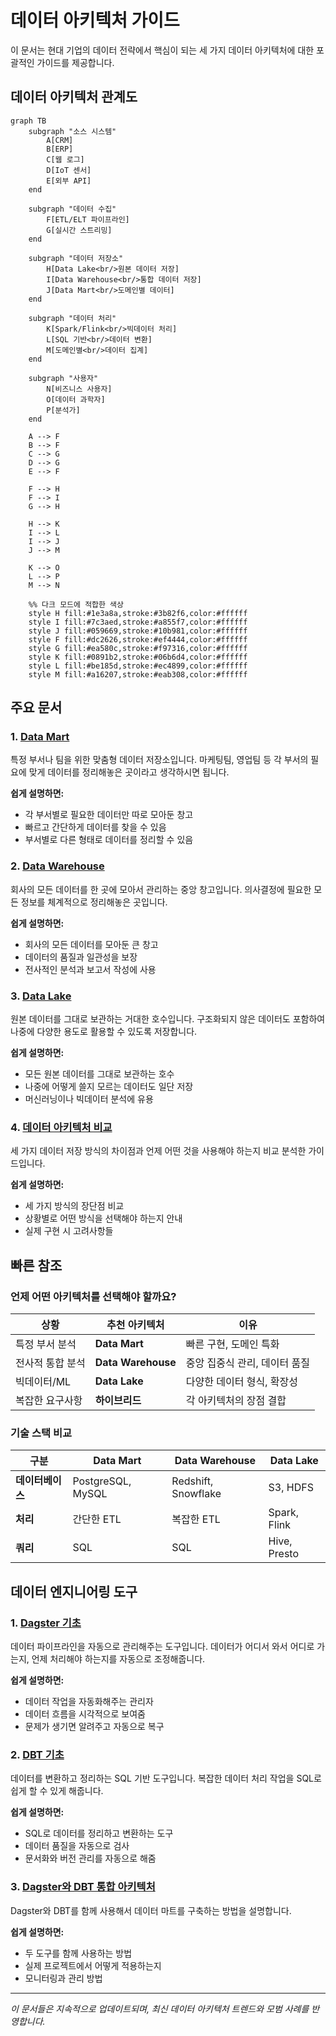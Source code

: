 # 데이터 아키텍처 가이드

이 문서는 현대 기업의 데이터 전략에서 핵심이 되는 세 가지 데이터 아키텍처에 대한 포괄적인 가이드를 제공합니다.

## 데이터 아키텍처 관계도

```mermaid
graph TB
    subgraph "소스 시스템"
        A[CRM] 
        B[ERP]
        C[웹 로그]
        D[IoT 센서]
        E[외부 API]
    end
    
    subgraph "데이터 수집"
        F[ETL/ELT 파이프라인]
        G[실시간 스트리밍]
    end
    
    subgraph "데이터 저장소"
        H[Data Lake<br/>원본 데이터 저장]
        I[Data Warehouse<br/>통합 데이터 저장]
        J[Data Mart<br/>도메인별 데이터]
    end
    
    subgraph "데이터 처리"
        K[Spark/Flink<br/>빅데이터 처리]
        L[SQL 기반<br/>데이터 변환]
        M[도메인별<br/>데이터 집계]
    end
    
    subgraph "사용자"
        N[비즈니스 사용자]
        O[데이터 과학자]
        P[분석가]
    end
    
    A --> F
    B --> F
    C --> G
    D --> G
    E --> F
    
    F --> H
    F --> I
    G --> H
    
    H --> K
    I --> L
    I --> J
    J --> M
    
    K --> O
    L --> P
    M --> N
    
    %% 다크 모드에 적합한 색상
    style H fill:#1e3a8a,stroke:#3b82f6,color:#ffffff
    style I fill:#7c3aed,stroke:#a855f7,color:#ffffff
    style J fill:#059669,stroke:#10b981,color:#ffffff
    style F fill:#dc2626,stroke:#ef4444,color:#ffffff
    style G fill:#ea580c,stroke:#f97316,color:#ffffff
    style K fill:#0891b2,stroke:#06b6d4,color:#ffffff
    style L fill:#be185d,stroke:#ec4899,color:#ffffff
    style M fill:#a16207,stroke:#eab308,color:#ffffff
```

## 주요 문서

### 1. [Data Mart](./posts/data-architecture/data-mart.md)
특정 부서나 팀을 위한 맞춤형 데이터 저장소입니다. 마케팅팀, 영업팀 등 각 부서의 필요에 맞게 데이터를 정리해놓은 곳이라고 생각하시면 됩니다.

**쉽게 설명하면:**
- 각 부서별로 필요한 데이터만 따로 모아둔 창고
- 빠르고 간단하게 데이터를 찾을 수 있음
- 부서별로 다른 형태로 데이터를 정리할 수 있음

### 2. [Data Warehouse](./posts/data-architecture/data-warehouse.md)
회사의 모든 데이터를 한 곳에 모아서 관리하는 중앙 창고입니다. 의사결정에 필요한 모든 정보를 체계적으로 정리해놓은 곳입니다.

**쉽게 설명하면:**
- 회사의 모든 데이터를 모아둔 큰 창고
- 데이터의 품질과 일관성을 보장
- 전사적인 분석과 보고서 작성에 사용

### 3. [Data Lake](./posts/data-architecture/data-lake.md)
원본 데이터를 그대로 보관하는 거대한 호수입니다. 구조화되지 않은 데이터도 포함하여 나중에 다양한 용도로 활용할 수 있도록 저장합니다.

**쉽게 설명하면:**
- 모든 원본 데이터를 그대로 보관하는 호수
- 나중에 어떻게 쓸지 모르는 데이터도 일단 저장
- 머신러닝이나 빅데이터 분석에 유용

### 4. [데이터 아키텍처 비교](./posts/data-architecture/data-architecture-comparison.md)
세 가지 데이터 저장 방식의 차이점과 언제 어떤 것을 사용해야 하는지 비교 분석한 가이드입니다.

**쉽게 설명하면:**
- 세 가지 방식의 장단점 비교
- 상황별로 어떤 방식을 선택해야 하는지 안내
- 실제 구현 시 고려사항들

## 빠른 참조

### 언제 어떤 아키텍처를 선택해야 할까요?

| 상황 | 추천 아키텍처 | 이유 |
|------|---------------|------|
| 특정 부서 분석 | **Data Mart** | 빠른 구현, 도메인 특화 |
| 전사적 통합 분석 | **Data Warehouse** | 중앙 집중식 관리, 데이터 품질 |
| 빅데이터/ML | **Data Lake** | 다양한 데이터 형식, 확장성 |
| 복잡한 요구사항 | **하이브리드** | 각 아키텍처의 장점 결합 |

### 기술 스택 비교

| 구분 | Data Mart | Data Warehouse | Data Lake |
|------|-----------|----------------|-----------|
| **데이터베이스** | PostgreSQL, MySQL | Redshift, Snowflake | S3, HDFS |
| **처리** | 간단한 ETL | 복잡한 ETL | Spark, Flink |
| **쿼리** | SQL | SQL | Hive, Presto |

## 데이터 엔지니어링 도구

### 1. [Dagster 기초](./posts/data-engineering/dagster-basics.md)
데이터 파이프라인을 자동으로 관리해주는 도구입니다. 데이터가 어디서 와서 어디로 가는지, 언제 처리해야 하는지를 자동으로 조정해줍니다.

**쉽게 설명하면:**
- 데이터 작업을 자동화해주는 관리자
- 데이터 흐름을 시각적으로 보여줌
- 문제가 생기면 알려주고 자동으로 복구

### 2. [DBT 기초](./posts/data-engineering/dbt-basics.md)
데이터를 변환하고 정리하는 SQL 기반 도구입니다. 복잡한 데이터 처리 작업을 SQL로 쉽게 할 수 있게 해줍니다.

**쉽게 설명하면:**
- SQL로 데이터를 정리하고 변환하는 도구
- 데이터 품질을 자동으로 검사
- 문서화와 버전 관리를 자동으로 해줌

### 3. [Dagster와 DBT 통합 아키텍처](./posts/data-engineering/data-mart-dagster-architecture.md)
Dagster와 DBT를 함께 사용해서 데이터 마트를 구축하는 방법을 설명합니다.

**쉽게 설명하면:**
- 두 도구를 함께 사용하는 방법
- 실제 프로젝트에서 어떻게 적용하는지
- 모니터링과 관리 방법

---

*이 문서들은 지속적으로 업데이트되며, 최신 데이터 아키텍처 트렌드와 모범 사례를 반영합니다.*
